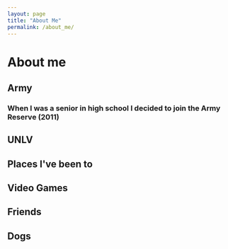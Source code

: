 ```yaml
---
layout: page
title: "About Me"
permalink: /about_me/
---
```


<html>
  <head>
    <meta charset="utf-8">
    <meta http-equiv="X-UA-Compatible" content="IE=edge">
    <meta name="description" content="">
    <meta name="viewport" content="width=device-width, initial-scale=1">
    <link rel="stylesheet" href="../styles.css">
  </head>

<body>
 <h1> About me </h1>
 <div>
 <h2> Army </h2>
 <h3> When I was a senior in high school I decided to join the Army Reserve (2011) </h3>
 </div>
 <h2> UNLV </h2>
 <h2> Places I've been to </h2>
 <h2> Video Games </h2>
 <h2> Friends </h2>
 <h2> Dogs </h2>

</body>
</html>